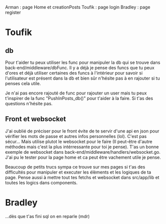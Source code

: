 Arman : page Home et creationPosts
Toufik : page login
Bradley : page register

# Toufik

## db
Pour t'aider tu peux utiliser les func pour manipuler la db qui se trouve dans back-end/middleware/dbFunc.
Il y a déjà je pense des funcs que tu peux d'ores et déjà utiliser certaines des funcs à l'intérieur
pour savoir si l'utilisateur est présent dans la db et bien sûr n'hésite pas à en rajouter si tu penses cela utile.

Je n'ai pas encore rajouté de func pour rajouter un user mais tu peux t'inspirer de la func "PushInPosts_db()" 
pour t'aider à la faire. Si t'as des questions n'hésite pas.

## Front et websocket

J'ai oublié de préciser pour le front évite de te servir d'une api en json pour vérifier les mots de passe et autres infos personnelles (lol).
C'est pas sécur... Mais utilise plutot le websocket pour le faire (Il peut-être d'autre méthodes mais c'est la plus intérressante pour toi je pense).
T'as un bonne exemple de websocket dans back-end/middleware/handlers/websocket.go. J'ai pu le tester pour la page home et ca peut être vachement utile je pense.

Beaucoup de petits trucs sympa ce trouve sur mes pages si t'as des difficultés pour manipuler et executer les élèments et les logiques de ta page. Pense aussi 
à mettre tout tes fetchs et websocket dans src/app/lib et toutes les logics dans components.


# Bradley

...dès que t'as fini sql on en reparle (mdr)

